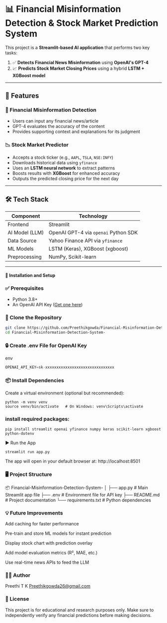 # 📊 Financial Misinformation Detection & Stock Market Prediction System

This project is a **Streamlit-based AI application** that performs two key tasks:

1. ✅ **Detects Financial News Misinformation** using **OpenAI's GPT-4**
2. 📈 **Predicts Stock Market Closing Prices** using a hybrid **LSTM + XGBoost model**

---

## 🚀 Features

### 🧠 Financial Misinformation Detection
- Users can input any financial news/article
- GPT-4 evaluates the accuracy of the content
- Provides supporting context and explanations for its judgment

### 📉 Stock Market Predictor
- Accepts a stock ticker (e.g., `AAPL`, `TSLA`, `NSE:INFY`)
- Downloads historical data using `yfinance`
- Uses an **LSTM neural network** to extract patterns
- Boosts results with **XGBoost** for enhanced accuracy
- Outputs the predicted closing price for the next day

---

## 🛠️ Tech Stack

| Component        | Technology                             |
|------------------|----------------------------------------|
| Frontend         | Streamlit                              |
| AI Model (LLM)   | OpenAI GPT-4 via `openai` Python SDK   |
| Data Source      | Yahoo Finance API via `yfinance`       |
| ML Models        | LSTM (Keras), XGBoost (xgboost)        |
| Preprocessing    | NumPy, Scikit-learn                    |

---

#### 🧪 Installation and Setup

 ### ✅ Prerequisites
- Python 3.8+
- An OpenAI API Key ([Get one here](https://platform.openai.com/account/api-keys))

### 📁 Clone the Repository
```bash
git clone https://github.com/Preethikgowda/Financial-Misinformation-Detection-System-.git
cd Financial-Misinformation-Detection-System-
```
### 🔒 Create .env File for OpenAI Key
env
``` Python
OPENAI_API_KEY=sk-xxxxxxxxxxxxxxxxxxxxxxxxxxxxxxx
```
### 📦 Install Dependencies
Create a virtual environment (optional but recommended):
```
python -m venv venv
source venv/bin/activate   # On Windows: venv\Scripts\activate
```
### install required packages:

```
pip install streamlit openai yfinance numpy keras scikit-learn xgboost python-dotenv
```
▶️ Run the App
```
streamlit run app.py
```
The app will open in your default browser at:
http://localhost:8501

### 🖥️ Project Structure

📦 Financial-Misinformation-Detection-System-
│
├── app.py                   # Main Streamlit app file
├── .env                     # Environment file for API key
├── README.md                # Project documentation
└── requirements.txt         # Python dependencies

### 💡 Future Improvements

Add caching for faster performance

Pre-train and store ML models for instant prediction

Display stock chart with prediction overlay

Add model evaluation metrics (R², MAE, etc.)

Use real-time news APIs to feed the LLM

### 🙋‍♀️ Author
Preethi T K
Preethikgowda26@gmail.com

### 📄 License
This project is for educational and research purposes only.
Make sure to independently verify any financial predictions before making decisions.
